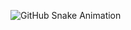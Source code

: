 ![GitHub Snake Animation](https://github.com/<Niaal-B>/<Niaal-B>/blob/output/github-contribution-grid-snake.svg)
